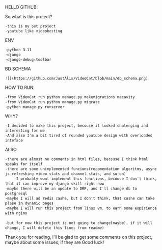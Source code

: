 HELLO GITHUB!

So what is this project?

    -this is my pet project
    -youtube like videohosting

ENV

    -python 3.11
    -django
    -django-debug-toolbar

BD SCHEMA

    ![](https://github.com/JustAlis/VideoCat/blob/main/db_schema.png)

HOW TO RUN

    -from VideoCat run python manage.py makemigrations macavity
    -from VideoCat run python manage.py migrate
    -python manage.py runserver

WHY?

    -I decided to make this project, becouse it looked chalenging and interesting for me
    -And also I'm a bit tired of rounded youtube design with overloaded inteface

ALSO

    -there are almost no comments in html files, becouse I think html speaks for itself
    -there are some unimplemented funciuns(recomendation algoritms, async js refreshing video stats and channel stats, and so on)
        -I probably wont implement this functions, becouse I don't think, that it can improve my django skill right now
    -maybe there will be an update to DRF, and I'll change db to postgresql
    -maybe I will ad redis cashe, but I don't think, that cashe can take plase in dynamic pages
    -maybe I will run this project from linux vm, to earn some expirience with nginx

    -but for now this project is not going to change(maybe), if it will change, I will delete this lines from readme)

Thank you for reading, I'll be glad to get some comments on this project, maybe about some issues, if they are
Good luck!
